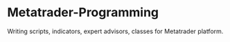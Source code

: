 # Metatrader-Programming
Writing scripts, indicators, expert advisors, classes for Metatrader platform.
